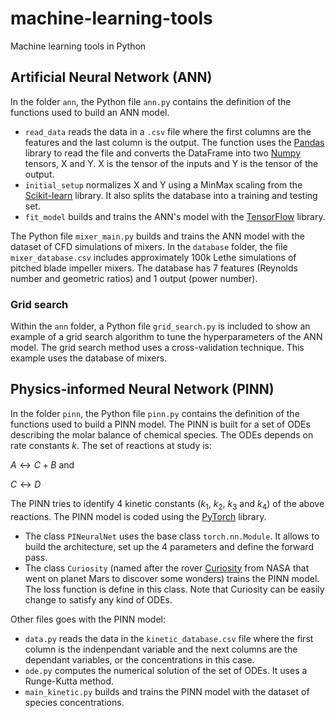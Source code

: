 # machine-learning-tools
Machine learning tools in Python

## Artificial Neural Network (ANN)

In the folder `ann`, the Python file `ann.py` contains the definition of the functions used to build an ANN model.

- `read_data` reads the data in a `.csv` file where the first columns are the features and the last column is the output. The function uses the [Pandas](https://pandas.pydata.org/) library to read the file and converts the DataFrame into two [Numpy](https://numpy.org/) tensors, X and Y. X is the tensor of the inputs and Y is the tensor of the output.
- `initial_setup` normalizes X and Y using a MinMax scaling from the [Scikit-learn](https://scikit-learn.org/stable/) library. It also splits the database into a training and testing set.
- `fit_model` builds and trains the ANN's model with the [TensorFlow](https://www.tensorflow.org/) library.

The Python file `mixer_main.py` builds and trains the ANN model with the dataset of CFD simulations of mixers. In the `database` folder, the file `mixer_database.csv` includes approximately 100k Lethe simulations of pitched blade impeller mixers. The database has 7 features (Reynolds number and geometric ratios) and 1 output (power number).

### Grid search

Within the `ann` folder, a Python file `grid_search.py` is included to show an example of a grid search algorithm to tune the hyperparameters of the ANN model. The grid search method uses a cross-validation technique. This example uses the database of mixers.

## Physics-informed Neural Network (PINN)

In the folder `pinn`, the Python file `pinn.py` contains the definition of the functions used to build a PINN model. The PINN is built for a set of ODEs describing the molar balance of chemical species. The ODEs depends on rate constants $k$. The set of reactions at study is:

$A \leftrightarrow C + B$ and

$C \leftrightarrow D$

The PINN tries to identify 4 kinetic constants ($k_1$, $k_2$, $k_3$ and $k_4$) of the above reactions. The PINN model is coded using the [PyTorch](https://pytorch.org/) library.

- The class `PINeuralNet` uses the base class `torch.nn.Module`. It allows to build the architecture, set up the 4 parameters and define the forward pass.
- The class `Curiosity` (named after the rover [Curiosity](https://mars.nasa.gov/msl/home/) from NASA that went on planet Mars to discover some wonders) trains the PINN model. The loss function is define in this class. Note that Curiosity can be easily change to satisfy any kind of ODEs.

Other files goes with the PINN model:
- `data.py` reads the data in the `kinetic_database.csv` file where the first column is the indenpendant variable and the next columns are the dependant variables, or the concentrations in this case.
- `ode.py` computes the numerical solution of the set of ODEs. It uses a Runge-Kutta method.
- `main_kinetic.py` builds and trains the PINN model with the dataset of species concentrations.